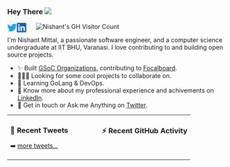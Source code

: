 ### Hey There <img src="https://media.giphy.com/media/hvRJCLFzcasrR4ia7z/giphy.gif" width="25px">
<a href="https://urls.nishantwrp.com/twitter-github" target="_blank">
  <img align="left" alt="Nishant's Twitter" width="22px" src="./assets/twitter.svg" />
</a>
<a href="https://urls.nishantwrp.com/linkedin-github" target="_blank">
  <img align="left" alt="Nishant's LinkedIn" width="22px" src="./assets/linkedin.svg" />
</a>
<a href="https://urls.nishantwrp.com/site-github" target="_blank">
  <img align="left" alt="Nishant's Site" width="22px" src="./assets/globe.svg" />
</a>
<img src="https://komarev.com/ghpvc/?username=nishantwrp" alt="Nishant's GH Visitor Count" />

I'm Nishant Mittal, a passionate software engineer, and a computer science undergraduate at IIT BHU, Varanasi. I love contributing to and building open source projects.

- ✨ Built [GSoC Organizations](https://www.gsocorganizations.dev/), contributing to [Focalboard](https://github.com/mattermost/focalboard).
- 👨🏽‍💻 Looking for some cool projects to collaborate on.
- 🌱 Learning GoLang & DevOps.
- 🚀 Know more about my professional experience and achivements on [LinkedIn](https://urls.nishantwrp.com/linkedin-github).
- 💬 Get in touch or Ask me Anything on [Twitter](https://urls.nishantwrp.com/twitter-github).

<table><tr>
<td valign="top" width="50%">

### 📱 Recent Tweets
<!-- TWITTER:START -->
<!-- TWITTER:END -->
➡️ [more tweets...](https://twitter.com/nishantwrp)

</td>
<td valign="top" width="50%">

### ⚡ Recent GitHub Activity
<!--START_SECTION:activity-->
<!--END_SECTION:activity-->

</td>
</tr></table>
